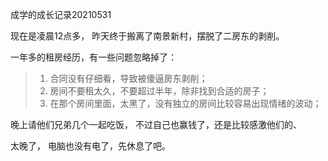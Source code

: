 成学的成长记录20210531

现在是凌晨12点多， 昨天终于搬离了南景新村，摆脱了二房东的剥削。

一年多的租房经历，有一些问题忽略掉了：

> 1. 合同没有仔细看，导致被傻逼房东剥削；
> 2. 房间不要租太久，不要超过半年，除非找到合适的房子；
> 3. 在那个房间里面，太黑了，没有独立的房间比较容易出现情绪的波动；

晚上请他们兄弟几个一起吃饭， 不过自己也赢钱了，还是比较感激他们的、

太晚了， 电脑也没有电了，先休息了吧。